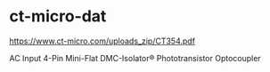 
# ct-micro-dat

https://www.ct-micro.com/uploads_zip/CT354.pdf

AC Input 4-Pin Mini-Flat DMC-Isolator® Phototransistor Optocoupler